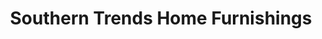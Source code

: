 ---
title: "Southern Trends Home Furnishings"
url: /new-smyrna-beach/southern-trends-home-furnishings/
shop: Möbel
---